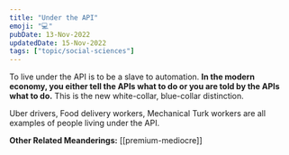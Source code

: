 ```yaml
---
title: "Under the API"
emoji: "💻"
pubDate: 13-Nov-2022
updatedDate: 15-Nov-2022
tags: ["topic/social-sciences"]
---
```


To live under the API is to be a slave to automation. **In the modern economy, you either tell the APIs what to do or you are told by the APIs what to do.** This is the new white-collar, blue-collar distinction.

Uber drivers, Food delivery workers, Mechanical Turk workers are all examples of people living under the API.

**Other Related Meanderings:**
[[premium-mediocre]]